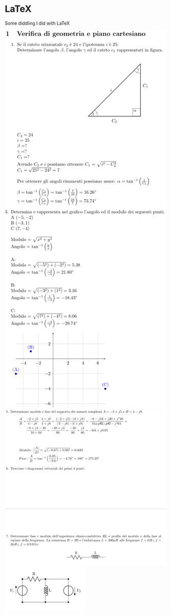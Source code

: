 # LaTeX
Some diddling I did with LaTeX

![triangle](triangle.png)
![cartesian](cartesian.png)
![cirk](cirkuitz.png)
![cirkA](cirkuitzA.png)

